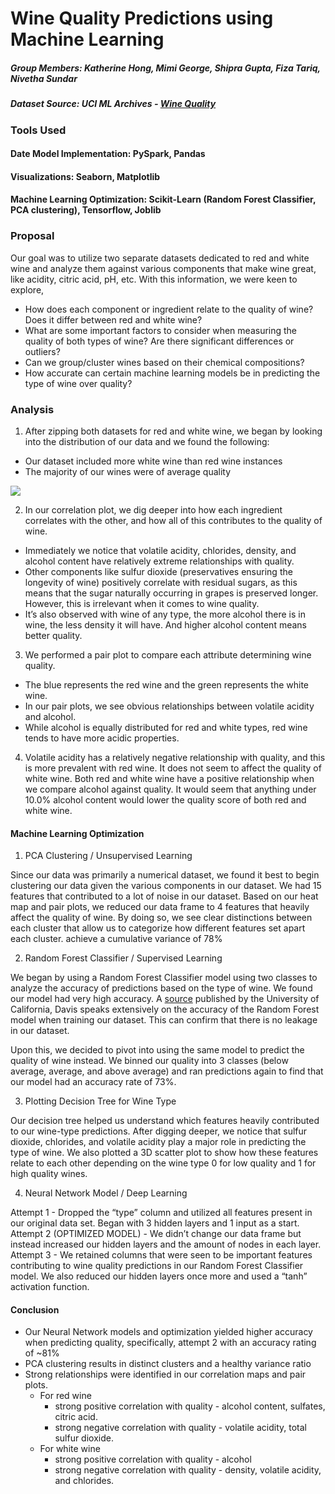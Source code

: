# Wine Quality Predictions using Machine Learning

##### Group Members: Katherine Hong, Mimi George, Shipra Gupta, Fiza Tariq, Nivetha Sundar

##### Dataset Source: UCI ML Archives - [Wine Quality](https://archive.ics.uci.edu/dataset/186/wine+quality)

### Tools Used
#### Date Model Implementation: PySpark, Pandas
#### Visualizations: Seaborn, Matplotlib
#### Machine Learning Optimization: Scikit-Learn (Random Forest Classifier, PCA clustering), Tensorflow, Joblib

### Proposal

Our goal was to utilize two separate datasets dedicated to red and white wine and analyze them against various components that make wine great, like acidity, citric acid, pH, etc. With this information, we were keen to explore,

- How does each component or ingredient relate to the quality of wine? Does it differ between red and white wine?
- What are some important factors to consider when measuring the quality of both types of wine? Are there significant differences or outliers?
- Can we group/cluster wines based on their chemical compositions? 
- How accurate can certain machine learning models be in predicting the type of wine over quality?

### Analysis

1. After zipping both datasets for red and white wine, we began by looking into the distribution of our data and we found the following: 
- Our dataset included more white wine than red wine instances
- The majority of our wines were of average quality

<img src="https://github.com/ShipraGupta16/Wine-quality/blob/main/Images/wine_count.png">

2. In our correlation plot, we dig deeper into how each ingredient correlates with the other, and how all of this contributes to the quality of wine.

- Immediately we notice that volatile acidity, chlorides, density, and alcohol content have relatively extreme relationships with quality.
- Other components like sulfur dioxide (preservatives ensuring the longevity of wine) positively correlate with residual sugars, as this means that the sugar naturally occurring in grapes is preserved longer. However, this is irrelevant when it comes to wine quality.
- It’s also observed with wine of any type, the more alcohol there is in wine, the less density it will have. And higher alcohol content means better quality.

3. We performed a pair plot to compare each attribute determining wine quality.
- The blue represents the red wine and the green represents the white wine.
- In our pair plots, we see obvious relationships between volatile acidity and alcohol.
- While alcohol is equally distributed for red and white types, red wine tends to have more acidic properties.

4. Volatile acidity has a relatively negative relationship with quality, and this is more prevalent with red wine. It does not seem to affect the quality of white wine. Both red and white wine have a positive relationship when we compare alcohol against quality. It would seem that anything under 10.0% alcohol content would lower the quality score of both red and white wine.


#### Machine Learning Optimization

1. PCA Clustering / Unsupervised Learning

Since our data was primarily a numerical dataset, we found it best to begin clustering our data given the various components in our dataset. We had 15 features that contributed to a lot of noise in our dataset. Based on our heat map and pair plots, we reduced our data frame to 4 features that heavily affect the quality of wine. By doing so, we 
see clear distinctions between each cluster that allow us to categorize how different features set apart each cluster.
achieve a cumulative variance of 78%

2. Random Forest Classifier / Supervised Learning

We began by using a Random Forest Classifier model using two classes to analyze the accuracy of predictions based on the type of wine. We found our model had very high accuracy. A [source](file:///Users/nivethasundar/Downloads/SDPIT2022-400-408.pdf) published by the University of California, Davis speaks extensively on the accuracy of the Random Forest model when training our dataset. This can confirm that there is no leakage in our dataset.

Upon this, we decided to pivot into using the same model to predict the quality of wine instead. We binned our quality into 3 classes (below average, average, and above average) and ran predictions again to find that our model had an accuracy rate of 73%.

3. Plotting Decision Tree for Wine Type

Our decision tree helped us understand which features heavily contributed to our wine-type predictions. After digging deeper, we notice that sulfur dioxide, chlorides, and volatile acidity play a major role in predicting the type of wine.
We also plotted a 3D scatter plot to show how these features relate to each other depending on the wine type 0 for low quality and 1 for high quality wines.

4. Neural Network Model / Deep Learning

Attempt 1 - Dropped the “type” column and utilized all features present in our original data set.
Began with 3 hidden layers and 1 input as a start.
Attempt 2 (OPTIMIZED MODEL) - We didn’t change our data frame but instead increased our hidden layers and the amount of nodes in each layer.
Attempt 3 - We retained columns that were seen to be important features contributing to wine quality predictions in our Random Forest Classifier model. We also reduced our hidden layers once more and used a “tanh” activation function.

#### Conclusion

- Our Neural Network models and optimization yielded higher accuracy when predicting quality, specifically, attempt 2 with an accuracy rating of ~81%
- PCA clustering results in distinct clusters and a healthy variance ratio
- Strong relationships were identified in our correlation maps and pair plots.
    - For red wine
        - strong positive correlation with quality - alcohol content, sulfates, citric acid.
        - strong negative correlation with quality - volatile acidity, total sulfur dioxide.
    - For white wine
        - strong positive correlation with quality - alcohol
        - strong negative correlation with quality - density, volatile acidity, and chlorides.
